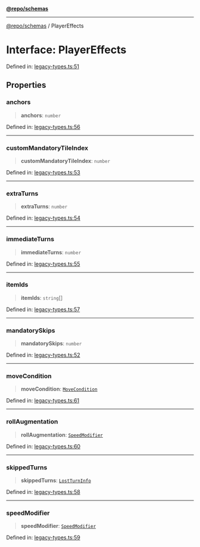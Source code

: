 [**@repo/schemas**](../README.md)

***

[@repo/schemas](../README.md) / PlayerEffects

# Interface: PlayerEffects

Defined in: [legacy-types.ts:51](https://github.com/alexqguo/drinking-board-game-v3/blob/afd6bac85649b603b1a3817542e5f085a462e4f0/packages/schemas/src/legacy-types.ts#L51)

## Properties

### anchors

> **anchors**: `number`

Defined in: [legacy-types.ts:56](https://github.com/alexqguo/drinking-board-game-v3/blob/afd6bac85649b603b1a3817542e5f085a462e4f0/packages/schemas/src/legacy-types.ts#L56)

***

### customMandatoryTileIndex

> **customMandatoryTileIndex**: `number`

Defined in: [legacy-types.ts:53](https://github.com/alexqguo/drinking-board-game-v3/blob/afd6bac85649b603b1a3817542e5f085a462e4f0/packages/schemas/src/legacy-types.ts#L53)

***

### extraTurns

> **extraTurns**: `number`

Defined in: [legacy-types.ts:54](https://github.com/alexqguo/drinking-board-game-v3/blob/afd6bac85649b603b1a3817542e5f085a462e4f0/packages/schemas/src/legacy-types.ts#L54)

***

### immediateTurns

> **immediateTurns**: `number`

Defined in: [legacy-types.ts:55](https://github.com/alexqguo/drinking-board-game-v3/blob/afd6bac85649b603b1a3817542e5f085a462e4f0/packages/schemas/src/legacy-types.ts#L55)

***

### itemIds

> **itemIds**: `string`[]

Defined in: [legacy-types.ts:57](https://github.com/alexqguo/drinking-board-game-v3/blob/afd6bac85649b603b1a3817542e5f085a462e4f0/packages/schemas/src/legacy-types.ts#L57)

***

### mandatorySkips

> **mandatorySkips**: `number`

Defined in: [legacy-types.ts:52](https://github.com/alexqguo/drinking-board-game-v3/blob/afd6bac85649b603b1a3817542e5f085a462e4f0/packages/schemas/src/legacy-types.ts#L52)

***

### moveCondition

> **moveCondition**: [`MoveCondition`](MoveCondition.md)

Defined in: [legacy-types.ts:61](https://github.com/alexqguo/drinking-board-game-v3/blob/afd6bac85649b603b1a3817542e5f085a462e4f0/packages/schemas/src/legacy-types.ts#L61)

***

### rollAugmentation

> **rollAugmentation**: [`SpeedModifier`](SpeedModifier.md)

Defined in: [legacy-types.ts:60](https://github.com/alexqguo/drinking-board-game-v3/blob/afd6bac85649b603b1a3817542e5f085a462e4f0/packages/schemas/src/legacy-types.ts#L60)

***

### skippedTurns

> **skippedTurns**: [`LostTurnInfo`](LostTurnInfo.md)

Defined in: [legacy-types.ts:58](https://github.com/alexqguo/drinking-board-game-v3/blob/afd6bac85649b603b1a3817542e5f085a462e4f0/packages/schemas/src/legacy-types.ts#L58)

***

### speedModifier

> **speedModifier**: [`SpeedModifier`](SpeedModifier.md)

Defined in: [legacy-types.ts:59](https://github.com/alexqguo/drinking-board-game-v3/blob/afd6bac85649b603b1a3817542e5f085a462e4f0/packages/schemas/src/legacy-types.ts#L59)

